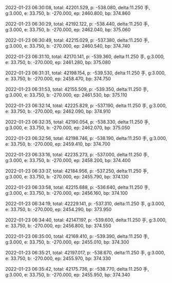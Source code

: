 2022-01-23 06:30:08, total: 42201.529, p: -538.080, delta:11.250 手, g:3.000, e: 33.750, b: -270.000, ep: 2460.800, bp: 374.860

2022-01-23 06:30:29, total: 42192.122, p: -538.440, delta:11.250 手, g:3.000, e: 33.750, b: -270.000, ep: 2462.040, bp: 375.060

2022-01-23 06:30:49, total: 42215.029, p: -537.380, delta:11.250 手, g:3.000, e: 33.750, b: -270.000, ep: 2460.540, bp: 374.740

2022-01-23 06:31:10, total: 42170.141, p: -539.360, delta:11.250 手, g:3.000, e: 33.750, b: -270.000, ep: 2461.280, bp: 375.080

2022-01-23 06:31:31, total: 42198.154, p: -539.530, delta:11.250 手, g:3.000, e: 33.750, b: -270.000, ep: 2458.470, bp: 374.750

2022-01-23 06:31:53, total: 42155.509, p: -539.350, delta:11.250 手, g:3.000, e: 33.750, b: -270.000, ep: 2461.530, bp: 375.110

2022-01-23 06:32:14, total: 42225.829, p: -537.190, delta:11.250 手, g:3.000, e: 33.750, b: -270.000, ep: 2462.090, bp: 374.910

2022-01-23 06:32:35, total: 42190.054, p: -538.330, delta:11.250 手, g:3.000, e: 33.750, b: -270.000, ep: 2462.070, bp: 375.050

2022-01-23 06:32:56, total: 42198.746, p: -538.190, delta:11.250 手, g:3.000, e: 33.750, b: -270.000, ep: 2459.410, bp: 374.700

2022-01-23 06:33:16, total: 42235.273, p: -537.000, delta:11.250 手, g:3.000, e: 33.750, b: -270.000, ep: 2458.200, bp: 374.400

2022-01-23 06:33:37, total: 42184.956, p: -537.250, delta:11.250 手, g:3.000, e: 33.750, b: -270.000, ep: 2455.790, bp: 374.130

2022-01-23 06:33:58, total: 42215.688, p: -536.640, delta:11.250 手, g:3.000, e: 33.750, b: -270.000, ep: 2456.160, bp: 374.100

2022-01-23 06:34:19, total: 42229.141, p: -537.310, delta:11.250 手, g:3.000, e: 33.750, b: -270.000, ep: 2454.290, bp: 373.950

2022-01-23 06:34:40, total: 42147.197, p: -539.600, delta:11.250 手, g:3.000, e: 33.750, b: -270.000, ep: 2456.800, bp: 374.550

2022-01-23 06:35:00, total: 42169.410, p: -539.390, delta:11.250 手, g:3.000, e: 33.750, b: -270.000, ep: 2455.010, bp: 374.300

2022-01-23 06:35:21, total: 42197.017, p: -538.670, delta:11.250 手, g:3.000, e: 33.750, b: -270.000, ep: 2455.970, bp: 374.330

2022-01-23 06:35:42, total: 42175.736, p: -538.770, delta:11.250 手, g:3.000, e: 33.750, b: -270.000, ep: 2455.950, bp: 374.340